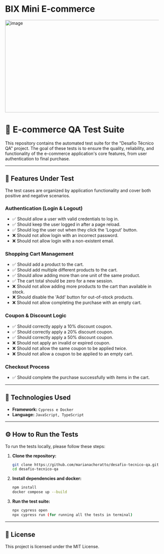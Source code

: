 # BIX Mini E-commerce 

<img width="751" height="303" alt="image" src="https://github.com/user-attachments/assets/34bb9943-3e4e-43b3-83f6-312c4a996ee4" />

# 🧪 E-commerce QA Test Suite

This repository contains the automated test suite for the "Desafio Técnico QA" project. The goal of these tests is to ensure the quality, reliability, and functionality of the e-commerce application's core features, from user authentication to final purchase.

-----

## 🚀 Features Under Test

The test cases are organized by application functionality and cover both positive and negative scenarios.

### **Authentication (Login & Logout)**

  * ✅ Should allow a user with valid credentials to log in.
  * ✅ Should keep the user logged in after a page reload.
  * ✅ Should log the user out when they click the 'Logout' button.
  * ❌ Should not allow login with an incorrect password.
  * ❌ Should not allow login with a non-existent email.

### **Shopping Cart Management**

  * ✅ Should add a product to the cart.
  * ✅ Should add multiple different products to the cart.
  * ✅ Should allow adding more than one unit of the same product.
  * ✅ The cart total should be zero for a new session.
  * ❌ Should not allow adding more products to the cart than available in stock.
  * ❌ Should disable the 'Add' button for out-of-stock products.
  * ❌ Should not allow completing the purchase with an empty cart.

### **Coupon & Discount Logic**

  * ✅ Should correctly apply a 10% discount coupon.
  * ✅ Should correctly apply a 20% discount coupon.
  * ✅ Should correctly apply a 50% discount coupon.
  * ❌ Should not apply an invalid or expired coupon.
  * ❌ Should not allow the same coupon to be applied twice.
  * ❌ Should not allow a coupon to be applied to an empty cart.

### **Checkout Process**

  * ✅ Should complete the purchase successfully with items in the cart.

-----

## 🔧 Technologies Used

  * **Framework:** `Cypress e Docker`
  * **Language:** `JavaScript, TypeScript`

-----

## ⚙️ How to Run the Tests

To run the tests locally, please follow these steps:

1.  **Clone the repository:**

    ```bash
    git clone https://github.com/marianachoratto/desafio-tecnico-qa.git
    cd desafio-tecnico-qa
    ```

2.  **Install dependencies and docker:**

    ```bash
    npm install
    docker compose up --build
    ```

3.  **Run the test suite:**

    ```bash
    npx cypress open
    npx cypress run (for running all the tests in terminal)
    ```

-----

## 📄 License

This project is licensed under the MIT License.
